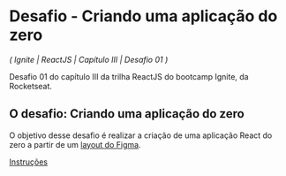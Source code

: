 # Desafio - Criando uma aplicação do zero

_( Ignite | ReactJS | Capítulo III | Desafio 01 )_

Desafio 01 do capítulo III da trilha ReactJS do bootcamp Ignite, da Rocketseat.

## O desafio: Criando uma aplicação do zero

O objetivo desse desafio é realizar a criação de uma aplicação React do zero a partir de um [layout do Figma](https://www.figma.com/file/0Y26j0tf1K2WB5c1ja5hov/Desafios-M%C3%B3dulo-3-ReactJS).

[Instruções](https://www.notion.so/Desafio-01-Criando-um-projeto-do-zero-b1a3645d286b4eec93f5f1f5476d0ff7)
